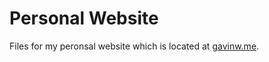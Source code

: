 # Personal Website

Files for my peronsal website which is located at
[gavinw.me](http://gavinw.me).

